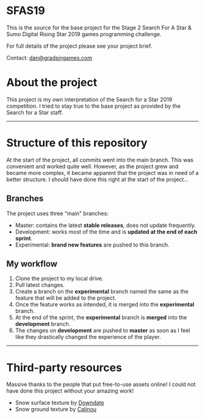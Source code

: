 # SFAS19

This is the source for the base project for the Stage 2 Search For A Star & Sumo Digital Rising Star 2019 games programming challenge.

For full details of the project please see your project brief.

Contact: dan@gradsingames.com

# About the project

This project is my own interpretation of the Search for a Star 2019 competition. I tried to stay true to the base project as provided by the Search for a Star staff.



<hr>

# Structure of this repository

At the start of the project, all commits went into the main branch. This was convenient and worked quite well. However, as the project grew and became more complex, it became apparent that the project was in need of a better structure. I should have done this right at the start of the project...

## Branches

The project uses three "main" branches:

- Master: contains the latest **stable releases**, does not update frequently.
- Development: works most of the time and is **updated at the end of each sprint**.
- Experimental: **brand new features** are pushed to this branch.

## My workflow

1. Clone the project to my local drive.
2. Pull latest changes.
3. Create a branch on the **experimental** branch named the same as the feature that will be added to the project.
4. Once the feature works as intended, it is merged into the **experimental** branch.
5. At the end of the sprint, the **experimental** branch is **merged** into the **development** branch.
6. The changes on **development** are pushed to **master** as soon as I feel like they drastically changed the experience of the player.



<hr>

# Third-party resources

Massive thanks to the people that put free-to-use assets online! I could not have done this project without your amazing work!

- Snow surface texture by [Downdate](https://opengameart.org/users/downdate)
- Snow ground texture by [Calinou](https://opengameart.org/users/calinou)

